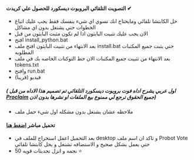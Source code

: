  #### التصويت التلقائي البروبوت ديسكورد للحصول علي كريدت ✔
- حل الكابتشا تلقائي ومايحتاج انك تسوي اي شيء بنفسك فقط يجب عليك اتباع الخطوات حتي يشتغل بدون اي مشاكل
- الان يجب عليك تثبيت البايثون اذا لم تكون مثبت البايثون من قبل 
- افتح install_python.bat
- بعد الانتهاء من تثبيت البايثون افتح ملف install.bat حتي يثبت جميع المكتبات المطلوبه
- بعد الانتهاء من تثبيت جميع المكتبات الان حط التوكنات الخاصه بك في ملف tokens.txt
- وافتح run.bat
- فيديو (قريبا)
##### ( اول عربي يشرح اداه فوت بروبوت ديسكورد التلقائي تم تصميم هذا الاداه من قبل [Proclaim](https://github.com/Proclaim67/Probot-Vote) جميع الحقوق ترجع لي ممنوع بيع الملفات او نشرها بدون اذن)
- ملاحظه عشان يشتغل بدون مشكله اول شيء حمل ملف
#### تحميل مباشر [اضغط هنا](https://github.com/Proclaim67/Probot-Vote/releases/download/votetool/Probot.Vote.zip)
- بعد التحميل اعمل استخراج للملف في desktop و تاكد ان اسم ملف Probot Vote حتي يعمل بشكل صحيح و الاستضافه تشتغل و يحل كابتشا تلقائي 
- 50 نجمه و انزل تحديثات قويه ⭐
